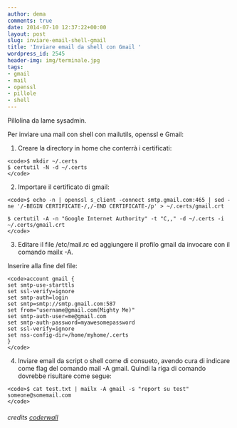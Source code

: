 ```yaml
---
author: dema
comments: true
date: 2014-07-10 12:37:22+00:00
layout: post
slug: inviare-email-shell-gmail
title: 'Inviare email da shell con Gmail '
wordpress_id: 2545
header-img: img/terminale.jpg
tags:
- gmail
- mail
- openssl
- pillole
- shell
---
```


Pillolina da lame sysadmin.

Per inviare una mail con shell con mailutils, openssl e Gmail:





  1. Creare la directory in home che conterrà i certificati:


    
    <code>$ mkdir ~/.certs 
    $ certutil -N -d ~/.certs
    </code>



  2. Importare il certificato di gmail:


    
    <code>$ echo -n | openssl s_client -connect smtp.gmail.com:465 | sed -ne '/-BEGIN CERTIFICATE-/,/-END CERTIFICATE-/p' > ~/.certs/gmail.crt
    
    $ certutil -A -n "Google Internet Authority" -t "C,," -d ~/.certs -i ~/.certs/gmail.crt
    </code>



  3. Editare il file /etc/mail.rc ed aggiungere il profilo gmail da invocare con il comando mailx -A.  

Inserire alla fine del file:


    
    <code>account gmail { 
    set smtp-use-starttls
    set ssl-verify=ignore
    set smtp-auth=login
    set smtp=smtp://smtp.gmail.com:587
    set from="username@gmail.com(Mighty Me)"
    set smtp-auth-user=me@gmail.com
    set smtp-auth-password=myawesomepassword
    set ssl-verify=ignore
    set nss-config-dir=/home/myhome/.certs
    }
    </code>



  4. Inviare email da script o shell come di consueto, avendo cura di indicare come flag del comando mail -A gmail.
Quindi la riga di comando dovrebbe risultare come segue:


    
    <code>$ cat test.txt | mailx -A gmail -s "report su test" someone@somemail.com
    </code>






###### credits [coderwall](https://coderwall.com/p/ez1x2w)
